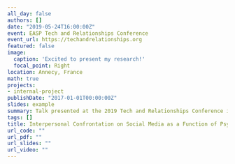 ```yaml
---
all_day: false
authors: []
date: "2019-05-24T16:00:00Z"
event: EASP Tech and Relationships Conference
event_url: https://techandrelationships.org
featured: false
image:
  caption: 'Excited to present my research!'
  focal_point: Right
location: Annecy, France
math: true
projects:
- internal-project
publishDate: "2017-01-01T00:00:00Z"
slides: example
summary: Talk presented at the 2019 Tech and Relationships Conference in Annecy, France 
tags: []
title: Interpersonal Confrontation on Social Media as a Function of Psychological Distance
url_code: ""
url_pdf: ""
url_slides: ""
url_video: ""
---
```


